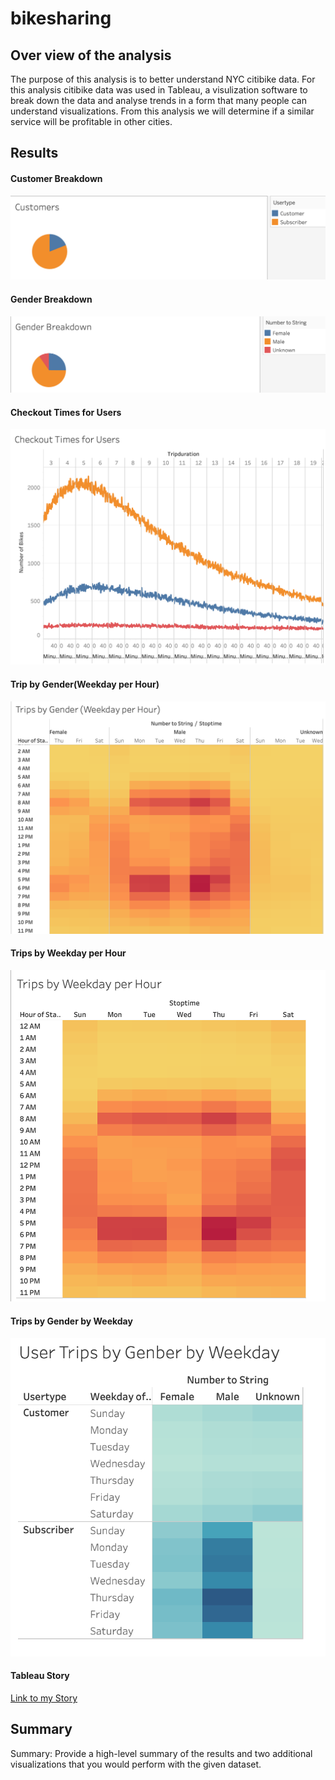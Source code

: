 # bikesharing
## Over view of the analysis
The purpose of this analysis is to better understand NYC citibike data. For this analysis citibike data was used in Tableau, a visulization software to break down the data and analyse trends in a form that many people can understand visualizations. From this analysis we will determine if a similar service will be profitable in other cities.

## Results

#### Customer Breakdown
![Image](./images/customer_breakdown.png)

#### Gender Breakdown
![Image1](./images/gender_breakdown.png)

#### Checkout Times for Users
![Image2](./images/checkout_times_for_users.png)

#### Trip by Gender(Weekday per Hour)
![Image3](./images/trips_by_gender_weekday_per_hour.png)

#### Trips by Weekday per Hour
![Image4](./images/trips_by_weekday_per_hour.png)

#### Trips by Gender by Weekday
![Image5](./images/user_trips_by_gender_by_weekday.png)

#### Tableau Story
[Link to my Story](https://public.tableau.com/profile/noel.luna3290#!/vizhome/Module14Challenge_16113768033450/Story1?publish=yes)

## Summary
Summary: Provide a high-level summary of the results and two additional visualizations that you would perform with the given dataset.
